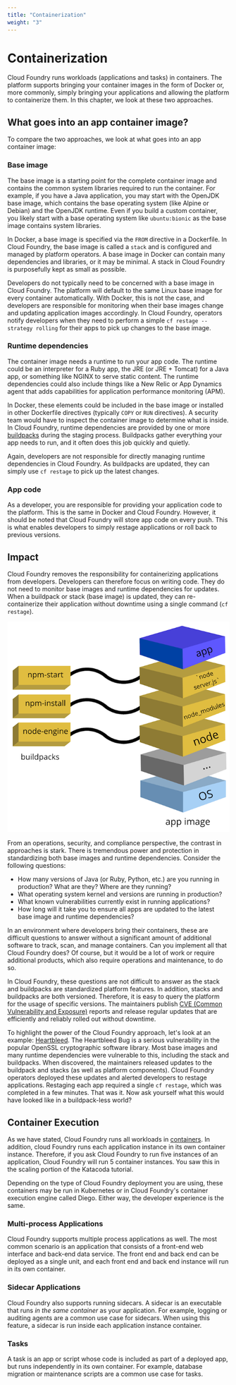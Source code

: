 ```yaml
---
title: "Containerization"
weight: "3"
---
```


# Containerization 

Cloud Foundry runs workloads (applications and tasks) in containers. The platform supports bringing your container images in the form of Docker or, more commonly, simply bringing your applications and allowing the platform to containerize them. In this chapter, we look at these two approaches. 

## What goes into an app container image?

To compare the two approaches, we look at what goes into an app container image:

### Base image 

The base image is a starting point for the complete container image and contains the common system libraries required to run the container. For example, if you have a Java application, you may start with the OpenJDK base image, which contains the base operating system (like Alpine or Debian) and the OpenJDK runtime. Even if you build a custom container, you likely start with a base operating system like `ubuntu:bionic` as the base image contains system libraries. 

In Docker, a base image is specified via the `FROM` directive in a Dockerfile. In Cloud Foundry, the base image is called a `stack` and is configured and managed by platform operators. A base image in Docker can contain many dependencies and libraries, or it may be minimal. A stack in Cloud Foundry is purposefully kept as small as possible. 

Developers do not typically need to be concerned with a base image in Cloud Foundry. The platform will default to the same Linux base image for every container automatically. With Docker, this is not the case, and developers are responsible for monitoring when their base images change and updating application images accordingly. In Cloud Foundry, operators notify developers when they need to perform a simple `cf restage --strategy rolling` for their apps to pick up changes to the base image.

### Runtime dependencies

The container image needs a runtime to run your app code. The runtime could be an interpreter for a Ruby app, the JRE (or JRE + Tomcat) for a Java app, or something like NGINX to serve static content. The runtime dependencies could also include things like a New Relic or App Dynamics agent that adds capabilities for application performance monitoring (APM).

In Docker, these elements could be included in the base image or installed in other Dockerfile directives (typically `COPY` or `RUN` directives). A security team would have to inspect the container image to determine what is inside. In Cloud Foundry, runtime dependencies are provided by one or more [buildpacks](https://buildpacks.io/) during the staging process. Buildpacks gather everything your app needs to run, and it often does this job quickly and quietly.

Again, developers are not responsible for directly managing runtime dependencies in Cloud Foundry. As buildpacks are updated, they can simply use `cf restage` to pick up the latest changes.

### App code

As a developer, you are responsible for providing your application code to the platform. This is the same in Docker and Cloud Foundry. However, it should be noted that Cloud Foundry will store app code on every push. This is what enables developers to simply restage applications or roll back to previous versions.

## Impact

Cloud Foundry removes the responsibility for containerizing applications from developers. Developers can therefore focus on writing code. They do not need to monitor base images and runtime dependencies for updates. When a buildpack or stack (base image) is updated, they can re-containerize their application without downtime using a single command (`cf restage`).

![Node app packaged by buildpack](images/docs-buildpacks-app-image.png)

From an operations, security, and compliance perspective, the contrast in approaches is stark. There is tremendous power and protection in standardizing both base images and runtime dependencies. Consider the following questions:
- How many versions of Java (or Ruby, Python, etc.) are you running in production? What are they? Where are they running?
- What operating system kernel and versions are running in production?
- What known vulnerabilities currently exist in running applications?
- How long will it take you to ensure all apps are updated to the latest base image and runtime dependencies?

In an environment where developers bring their containers, these are difficult questions to answer without a significant amount of additional software to track, scan, and manage containers. Can you implement all that Cloud Foundry does? Of course, but it would be a lot of work or require additional products, which also require operations and maintenance, to do so.

In Cloud Foundry, these questions are not difficult to answer as the stack and buildpacks are standardized platform features. In addition, stacks and buildpacks are both versioned. Therefore, it is easy to query the platform for the usage of specific versions. The maintainers publish [CVE (Common Vulnerability and Exposure)](https://en.wikipedia.org/wiki/Common_Vulnerabilities_and_Exposures) reports and release regular updates that are efficiently and reliably rolled out without downtime.

To highlight the power of the Cloud Foundry approach, let's look at an example: [Heartbleed](https://heartbleed.com/). The Heartbleed Bug is a serious vulnerability in the popular OpenSSL cryptographic software library. Most base images and many runtime dependencies were vulnerable to this, including the stack and buildpacks. When discovered, the maintainers released updates to the buildpack and stacks (as well as platform components). Cloud Foundry operators deployed these updates and alerted developers to restage applications. Restaging each app required a single `cf restage`, which was completed in a few minutes. That was it. Now ask yourself what this would have looked like in a buildpack-less world?

## Container Execution

As we have stated, Cloud Foundry runs all workloads in [containers](https://azure.microsoft.com/en-us/overview/what-is-a-container/). In addition, cloud Foundry runs each application instance in its own container instance. Therefore, if you ask Cloud Foundry to run five instances of an application, Cloud Foundry will run 5 container instances. You saw this in the scaling portion of the Katacoda tutorial.

Depending on the type of Cloud Foundry deployment you are using, these containers may be run in Kubernetes or in Cloud Foundry's container execution engine called Diego. Either way, the developer experience is the same.

### Multi-process Applications

Cloud Foundry supports multiple process applications as well. The most common scenario is an application that consists of a front-end web interface and back-end data service. The front end and back end can be deployed as a single unit, and each front end and back end instance will run in its own container. 

### Sidecar Applications

Cloud Foundry also supports running sidecars. A sidecar is an executable that runs _in the same container_ as your application. For example, logging or auditing agents are a common use case for sidecars. When using this feature, a sidecar is run inside each application instance container.

### Tasks

A task is an app or script whose code is included as part of a deployed app, but runs independently in its own container. For example, database migration or maintenance scripts are a common use case for tasks.
